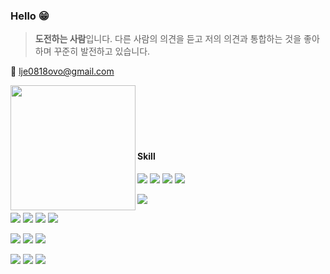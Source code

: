 ### Hello 😁

> **도전하는 사람**입니다. 다른 사람의 의견을 듣고 저의 의견과 통합하는 것을 좋아하며 꾸준히 발전하고 있습니다.

💬 lje0818ovo@gmail.com

<a href="https://velog.io/@joungeun" target="_blank">
  <img src="https://user-images.githubusercontent.com/66874658/139234291-5654f2b3-8d96-4ef4-a49a-60f69bc11738.png" width="200" align="left"></a>


  <br>
  <br>
  <br>
  <br>
  <br>

#### Skill

<img src="https://img.shields.io/badge/Java-darkblue?style=flat-square&logo=Java&logoColor=white&link=https://github.com/joungeun/languageStudy/tree/master/JAVA">  <img src="https://img.shields.io/badge/C-red?style=flat-square&logo=c&logoColor=white&link=https://github.com/joungeun/codingTest/tree/master/C">  <img src="https://img.shields.io/badge/Python-darkturquoise?style=flat-square&logo=python&logoColor=white&link=https://github.com/joungeun/languageStudy/tree/master/Python"> <img src="https://img.shields.io/badge/Dart-blue?style=flat-square&logo=dart&logoColor=white&link=https://github.com/joungeun/languageStudy/tree/master/Dart">

<img src="https://img.shields.io/badge/Spring boot-green?style=flat-square&logo=spring boot&logoColor=white&link=https://github.com/joungeun/springboot"> 

<img src="https://img.shields.io/badge/MySQL-blue?style=flat-square&logo=MySQL&logoColor=white&link=https://hub.docker.com/u/joungeun"> <img src="https://img.shields.io/badge/MongoDB-green?style=flat-square&logo=Mongodb&logoColor=white&link=https://hub.docker.com/u/joungeun"> <img src="https://img.shields.io/badge/Oracle-red?style=flat-square&logo=oracle&logoColor=white&link=https://hub.docker.com/u/joungeun"> <img src="https://img.shields.io/badge/Redis-darkred?style=flat-square&logo=redis&logoColor=white&link=https://hub.docker.com/u/joungeun">

<img src="https://img.shields.io/badge/AWS-black?style=flat-square&logo=AmazonAWS&logoColor=whit&link=https://www.notion.so/https://spark-aquarius-780.notion.site/LeeJoungEun-c48cac2dc58f4adba924256da7d9f54c"> <img src="https://img.shields.io/badge/S3-darkgreen?style=flat-square&logo=Amazon s3&logoColor=white&link=https://www.notion.so/https://spark-aquarius-780.notion.site/LeeJoungEun-c48cac2dc58f4adba924256da7d9f54c"> <img src="https://img.shields.io/badge/Docker-darkturquoise?style=flat-square&logo=docker&logoColor=white&link=https://hub.docker.com/u/joungeun">

<img src="https://img.shields.io/badge/Postman-orange?style=flat-square&logo=Postman&logoColor=white&link=https://hub.docker.com/u/joungeun"> <img src="https://img.shields.io/badge/Git-orange?style=flat-square&logo=git&logoColor=white&link=https://hub.docker.com/u/joungeun"> <img src="https://img.shields.io/badge/Intellij IDEA-black?style=flat-square&logo=intellij idea&logoColor=white&link=https://hub.docker.com/u/joungeun">


